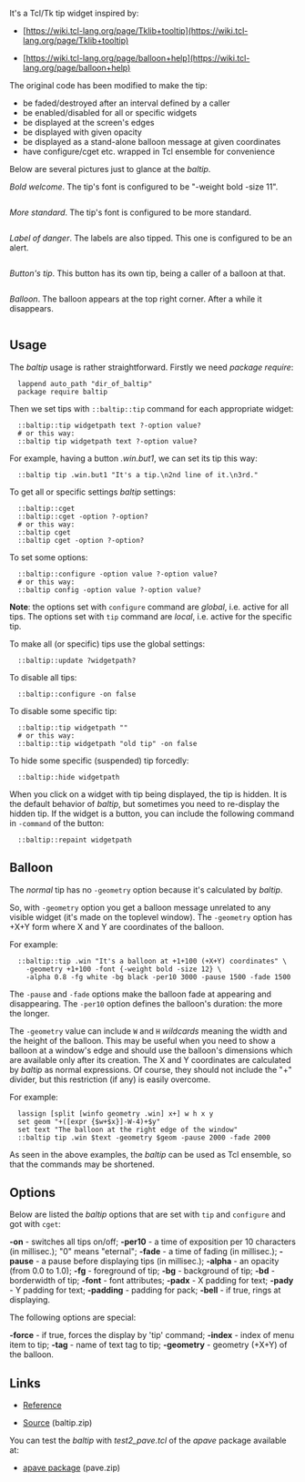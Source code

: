 It's a Tcl/Tk tip widget inspired by:

  * [https://wiki.tcl-lang.org/page/Tklib+tooltip](https://wiki.tcl-lang.org/page/Tklib+tooltip)

  * [https://wiki.tcl-lang.org/page/balloon+help](https://wiki.tcl-lang.org/page/balloon+help)

The original code has been modified to make the tip:

  * be faded/destroyed after an interval defined by a caller
  * be enabled/disabled for all or specific widgets
  * be displayed at the screen's edges
  * be displayed with given opacity
  * be displayed as a stand-alone balloon message at given coordinates
  * have configure/cget etc. wrapped in Tcl ensemble for convenience

Below are several pictures just to glance at the *baltip*.

*Bold welcome*. The tip's font is configured to be "-weight bold -size 11".

 <img src="https://aplsimple.github.io/en/tcl/baltip/files/tt1.png" class="media" alt="">

*More standard*.  The tip's font is configured to be more standard.

 <img src="https://aplsimple.github.io/en/tcl/baltip/files/tt2.png" class="media" alt="">

*Label of danger*. The labels are also tipped. This one is configured to be an alert.

 <img src="https://aplsimple.github.io/en/tcl/baltip/files/tt3.png" class="media" alt="">

*Button's tip*. This button has its own tip, being a caller of a balloon at that.

 <img src="https://aplsimple.github.io/en/tcl/baltip/files/tt4.png" class="media" alt="">

*Balloon*. The balloon appears at the top right corner. After a while it disappears.

 <img src="https://aplsimple.github.io/en/tcl/baltip/files/tt5.png" class="media" alt="">

## Usage

The *baltip* usage is rather straightforward. Firstly we need *package require*:

      lappend auto_path "dir_of_baltip"
      package require baltip

Then we set tips with `::baltip::tip` command for each appropriate widget:

      ::baltip::tip widgetpath text ?-option value?
      # or this way:
      ::baltip tip widgetpath text ?-option value?

For example, having a button *.win.but1*, we can set its tip this way:

      ::baltip tip .win.but1 "It's a tip.\n2nd line of it.\n3rd."

To get all or specific settings *baltip* settings:

      ::baltip::cget
      ::baltip::cget -option ?-option?
      # or this way:
      ::baltip cget
      ::baltip cget -option ?-option?

To set some options:

      ::baltip::configure -option value ?-option value?
      # or this way:
      ::baltip config -option value ?-option value?

**Note**: the options set with `configure` command are *global*, i.e. active for all tips.
The options set with `tip` command are *local*, i.e. active for the specific tip.

To make all (or specific) tips use the global settings:

      ::baltip::update ?widgetpath?

To disable all tips:

      ::baltip::configure -on false

To disable some specific tip:

      ::baltip::tip widgetpath ""
      # or this way:
      ::baltip::tip widgetpath "old tip" -on false

To hide some specific (suspended) tip forcedly:

      ::baltip::hide widgetpath

When you click on a widget with tip being displayed, the tip is hidden. It is the default behavior of *baltip*, but sometimes you need to re-display the hidden tip. If the widget is a button, you can include the following command in `-command` of the button:

      ::baltip::repaint widgetpath

## Balloon

The *normal* tip has no `-geometry` option because it's calculated by *baltip*.

So, with `-geometry` option you get a balloon message unrelated to any visible widget (it's made on the toplevel window). The `-geometry` option has +X+Y form where X and Y are coordinates of the balloon.

For example:

      ::baltip::tip .win "It's a balloon at +1+100 (+X+Y) coordinates" \
        -geometry +1+100 -font {-weight bold -size 12} \
        -alpha 0.8 -fg white -bg black -per10 3000 -pause 1500 -fade 1500

The `-pause` and `-fade` options make the balloon fade at appearing and disappearing. The `-per10` option defines the balloon's duration: the more the longer.

The `-geometry` value can include `W` and `H` *wildcards* meaning the width and the height of the balloon. This may be useful when you need to show a balloon at a window's edge and should use the balloon's dimensions which are available only after its creation. The X and Y coordinates are calculated by *baltip* as normal expressions. Of course, they should not include the "+" divider, but this restriction (if any) is easily overcome.

For example:

      lassign [split [winfo geometry .win] x+] w h x y
      set geom "+([expr {$w+$x}]-W-4)+$y"
      set text "The balloon at the right edge of the window"
      ::baltip tip .win $text -geometry $geom -pause 2000 -fade 2000

As seen in the above examples, the *baltip* can be used as Tcl ensemble, so that the commands may be shortened.

## Options

Below are listed the *baltip* options that are set with `tip` and `configure` and got with `cget`:

 **-on** - switches all tips on/off;
 **-per10** - a time of exposition per 10 characters (in millisec.); "0" means "eternal";
 **-fade** - a time of fading (in millisec.);
 **-pause** - a pause before displaying tips (in millisec.);
 **-alpha** - an opacity (from 0.0 to 1.0);
 **-fg** - foreground of tip;
 **-bg** - background of tip;
 **-bd** - borderwidth of tip;
 **-font** - font attributes;
 **-padx** - X padding for text;
 **-pady** - Y padding for text;
 **-padding** - padding for pack;
 **-bell** - if true, rings at displaying.

The following options are special:

 **-force** - if true, forces the display by 'tip' command;
 **-index** - index of menu item to tip;
 **-tag** - name of text tag to tip;
 **-geometry** - geometry (+X+Y) of the balloon.

## Links

  * [Reference](https://aplsimple.github.io/en/tcl/baltip/baltip.html)

  * [Source](https://chiselapp.com/user/aplsimple/repository/baltip/download) (baltip.zip)

You can test the *baltip* with *test2_pave.tcl* of the *apave* package available at:

  * [apave package](https://chiselapp.com/user/aplsimple/repository/pave/download) (pave.zip)
